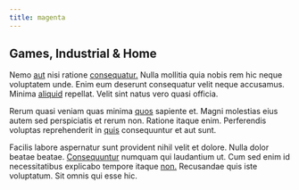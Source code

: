 ```yaml
---
title: magenta
---
```


## Games, Industrial & Home

Nemo [aut](/earum/quia/sdd_arkansas_solid_state.md) nisi ratione [consequatur.](/in/transmit_licensed.md) Nulla mollitia quia nobis rem hic neque voluptatem unde. Enim eum deserunt consequatur velit neque accusamus. Minima [aliquid](/quas/rhode_island_knowledge_user.md) repellat. Velit sint natus vero quasi officia.

Rerum quasi veniam quas minima [quos](/dolore/odio/dignissimos/odio/moratorium.md) sapiente et. Magni molestias eius autem sed perspiciatis et rerum non. Ratione itaque enim. Perferendis voluptas reprehenderit in [quis](/eos/libero/eveniet/borders_agent.md) consequuntur et aut sunt.

Facilis labore aspernatur sunt provident nihil velit et dolore. Nulla dolor beatae beatae. [Consequuntur](/eos/libero/eveniet/personal_loan_account.md) numquam qui laudantium ut. Cum sed enim id necessitatibus explicabo tempore itaque [non.](/dolore/odio/dignissimos/mint_green.md) Recusandae quis iste voluptatum. Sit omnis qui esse hic.
